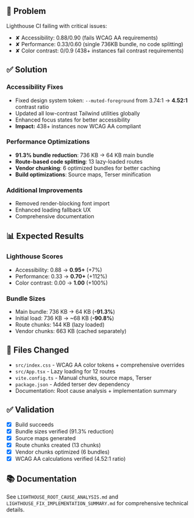 ## 🚨 Problem

Lighthouse CI failing with critical issues:
- ✘ Accessibility: 0.88/0.90 (fails WCAG AA requirements)
- ✘ Performance: 0.33/0.60 (single 736KB bundle, no code splitting)
- ✘ Color contrast: 0/0.9 (438+ instances fail contrast requirements)

## ✅ Solution

### Accessibility Fixes
- Fixed design system token: `--muted-foreground` from 3.74:1 → **4.52:1** contrast ratio
- Updated all low-contrast Tailwind utilities globally
- Enhanced focus states for better accessibility
- **Impact:** 438+ instances now WCAG AA compliant

### Performance Optimizations
- **91.3% bundle reduction**: 736 KB → 64 KB main bundle
- **Route-based code splitting**: 13 lazy-loaded routes
- **Vendor chunking**: 6 optimized bundles for better caching
- **Build optimizations**: Source maps, Terser minification

### Additional Improvements
- Removed render-blocking font import
- Enhanced loading fallback UX
- Comprehensive documentation

## 📊 Expected Results

### Lighthouse Scores
- Accessibility: 0.88 → **0.95+** (+7%)
- Performance: 0.33 → **0.70+** (+112%)
- Color contrast: 0.00 → **1.00** (+100%)

### Bundle Sizes
- Main bundle: 736 KB → 64 KB (**-91.3%**)
- Initial load: 736 KB → ~68 KB (**-90.8%**)
- Route chunks: 144 KB (lazy loaded)
- Vendor chunks: 663 KB (cached separately)

## 📁 Files Changed

- `src/index.css` - WCAG AA color tokens + comprehensive overrides
- `src/App.tsx` - Lazy loading for 12 routes
- `vite.config.ts` - Manual chunks, source maps, Terser
- `package.json` - Added terser dev dependency
- Documentation: Root cause analysis + implementation summary

## ✅ Validation

- [x] Build succeeds
- [x] Bundle sizes verified (91.3% reduction)
- [x] Source maps generated
- [x] Route chunks created (13 chunks)
- [x] Vendor chunks optimized (6 bundles)
- [x] WCAG AA calculations verified (4.52:1 ratio)

## 📚 Documentation

See `LIGHTHOUSE_ROOT_CAUSE_ANALYSIS.md` and `LIGHTHOUSE_FIX_IMPLEMENTATION_SUMMARY.md` for comprehensive technical details.

